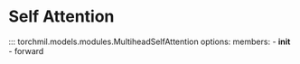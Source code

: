 # Self Attention
::: torchmil.models.modules.MultiheadSelfAttention
    options:
        members:
            - __init__
            - forward